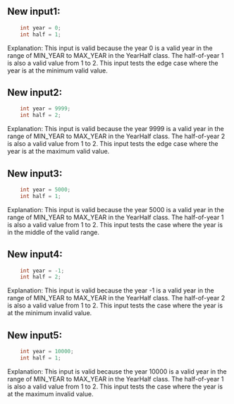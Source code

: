 ## New input1:
```java
    int year = 0;
    int half = 1;
```
Explanation: This input is valid because the year 0 is a valid year in the range of MIN_YEAR to MAX_YEAR in the YearHalf class. The half-of-year 1 is also a valid value from 1 to 2. This input tests the edge case where the year is at the minimum valid value.

## New input2:
```java
    int year = 9999;
    int half = 2;
```
Explanation: This input is valid because the year 9999 is a valid year in the range of MIN_YEAR to MAX_YEAR in the YearHalf class. The half-of-year 2 is also a valid value from 1 to 2. This input tests the edge case where the year is at the maximum valid value.

## New input3:
```java
    int year = 5000;
    int half = 1;
```
Explanation: This input is valid because the year 5000 is a valid year in the range of MIN_YEAR to MAX_YEAR in the YearHalf class. The half-of-year 1 is also a valid value from 1 to 2. This input tests the case where the year is in the middle of the valid range.

## New input4:
```java
    int year = -1;
    int half = 2;
```
Explanation: This input is valid because the year -1 is a valid year in the range of MIN_YEAR to MAX_YEAR in the YearHalf class. The half-of-year 2 is also a valid value from 1 to 2. This input tests the case where the year is at the minimum invalid value.

## New input5:
```java
    int year = 10000;
    int half = 1;
```
Explanation: This input is valid because the year 10000 is a valid year in the range of MIN_YEAR to MAX_YEAR in the YearHalf class. The half-of-year 1 is also a valid value from 1 to 2. This input tests the case where the year is at the maximum invalid value.
